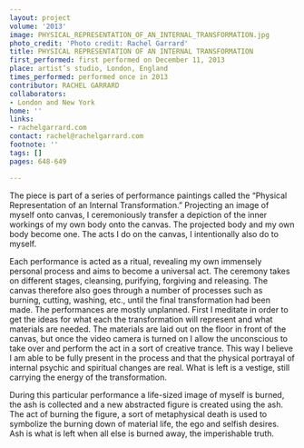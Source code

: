 ```yaml
---
layout: project
volume: '2013'
image: PHYSICAL_REPRESENTATION_OF_AN_INTERNAL_TRANSFORMATION.jpg
photo_credit: 'Photo credit: Rachel Garrard'
title: PHYSICAL REPRESENTATION OF AN INTERNAL TRANSFORMATION
first_performed: first performed on December 11, 2013
place: artist’s studio, London, England
times_performed: performed once in 2013
contributor: RACHEL GARRARD
collaborators:
- London and New York
home: ''
links:
- rachelgarrard.com
contact: rachel@rachelgarrard.com
footnote: ''
tags: []
pages: 648-649

---
```


The piece is part of a series of performance paintings called the “Physical Representation of an Internal Transformation.” Projecting an image of myself onto canvas, I ceremoniously transfer a depiction of the inner workings of my own body onto the canvas. The projected body and my own body become one. The acts I do on the canvas, I intentionally also do to myself.

Each performance is acted as a ritual, revealing my own immensely personal process and aims to become a universal act. The ceremony takes on different stages, cleansing, purifying, forgiving and releasing. The canvas therefore also goes through a number of processes such as burning, cutting, washing, etc., until the final transformation had been made. The performances are mostly unplanned. First I meditate in order to get the ideas for what each the transformation will represent and what materials are needed. The materials are laid out on the floor in front of the canvas, but once the video camera is turned on I allow the unconscious to take over and perform the act in a sort of creative trance. This way I believe I am able to be fully present in the process and that the physical portrayal of internal psychic and spiritual changes are real. What is left is a vestige, still carrying the energy of the transformation.

During this particular performance a life-sized image of myself is burned, the ash is collected and a new abstracted figure is created using the ash. The act of burning the figure, a sort of metaphysical death is used to symbolize the burning down of material life, the ego and selfish desires. Ash is what is left when all else is burned away, the imperishable truth.
